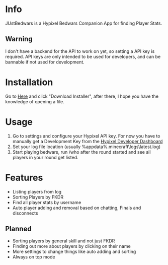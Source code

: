 # Info
JUstBedwars is a Hypixel Bedwars Companion App for finding Player Stats.

## Warning
I don't have a backend for the API to work on yet, so setting a API key is required. API keys are only intended to be used for developers, and can be bannable if not used for development.

# Installation
Go to [Here](https://fex2000.github.io/JustBedwars/) and click "Download Installer", after there, I hope you have the knowledge of opening a file.

# Usage
1. Go to settings and configure your Hypixel API key. For now you have to manually get a Development Key from the [Hypixel Developer Dashboard](https://developer.hypixel.net/dashboard/)
2. Set your log file location (usually %appdata%\.minecraft\logs\latest.log)
3. Start playing bedwars, run /who after the round started and see all players in your round get listed.

# Features
- Listing players from log
- Sorting Players by FKDR
- Find all player stats by username
- Auto player adding and removal based on chatting, Finals and disconnects
## Planned
- Sorting players by general skill and not just FKDR
- Finding out more about players by clicking on their name
- More settings to change things like auto adding and sorting
- Always on top mode
